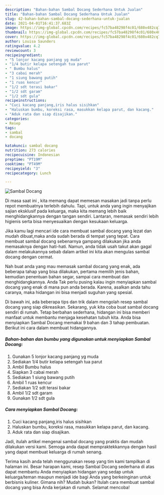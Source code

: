 ```yaml
---
description: "Bahan-bahan Sambal Docang Sederhana Untuk Jualan"
title: "Bahan-bahan Sambal Docang Sederhana Untuk Jualan"
slug: 42-bahan-bahan-sambal-docang-sederhana-untuk-jualan
date: 2021-04-01T16:41:37.683Z
image: https://img-global.cpcdn.com/recipes/fc57ba48298f4c01/680x482cq70/sambal-docang-foto-resep-utama.jpg
thumbnail: https://img-global.cpcdn.com/recipes/fc57ba48298f4c01/680x482cq70/sambal-docang-foto-resep-utama.jpg
cover: https://img-global.cpcdn.com/recipes/fc57ba48298f4c01/680x482cq70/sambal-docang-foto-resep-utama.jpg
author: Louisa Saunders
ratingvalue: 4.2
reviewcount: 3
recipeingredient:
- "5 lonjor kacang panjang yg muda"
- "1/4 butir kelapa setengah tua parut"
- " Bumbu halus"
- "3 cabai merah"
- "1 siung bawang putih"
- "1 ruas kencur"
- "1/2 sdt terasi bakar"
- "1/2 sdt garam"
- "1/2 sdt gula"
recipeinstructions:
- "Cuci kacang panjang,iris halus sisihkan"
- "Haluskan bumbu, koreksi rasa, masukkan kelapa parut, dan kacang."
- "Aduk rata dan siap disajikan."
categories:
- Resep
tags:
- sambal
- docang

katakunci: sambal docang 
nutrition: 273 calories
recipecuisine: Indonesian
preptime: "PT19M"
cooktime: "PT49M"
recipeyield: "3"
recipecategory: Lunch

---
```



![Sambal Docang](https://img-global.cpcdn.com/recipes/fc57ba48298f4c01/680x482cq70/sambal-docang-foto-resep-utama.jpg)

Di masa  saat ini , kita memang dapat memesan masakan jadi tanpa perlu repot membuatnya terlebih dahulu. Tapi, untuk anda yang ingin menyajikan sajian eksklusif pada keluarga, maka kita memang lebih baik menghidangkannya dengan tangan sendiri. Lantaran, memasak sendiri lebih higienis serta bisa menyesuaikan dengan kesukaan keluarga.

Jika kamu lagi mencari ide cara membuat sambal docang yang lezat dan mudah dibuat,maka anda sudah berada di tempat yang tepat. Cara membuat sambal docang  sebenarnya gampang dilakukan jika anda memasaknya dengan hati-hati. Namun, anda tidak usah takut akan gagal dalam melakukannya 
sebab dalam artikel ini kita akan mengulas sambal docang dengan cermat.  



Nah buat anda yang mau memasak sambal docang yang enak, ada beberapa tahap yang bisa dilakukan, pertama memilih jenis bahan, kemudian penentuan bahan segar, sampai cara membuat dan menghidangkannya. Anda Tak perlu pusing kalau ingin menyiapkan sambal docang yang enak di mana pun anda berada. Karena, asalkan anda  tahu caranya, maka hidangan ini bisa menjadi suguhan yang spesial.

Di bawah ini, ada beberapa tips dan trik dalam mengolah resep sambal docang yang siap dikreasikan. Sekarang, yuk kita coba buat sambal docang sendiri di rumah. Tetap berbahan sederhana, hidangan ini bisa memberi manfaat untuk membantu menjaga kesehatan tubuh kita. Anda bisa menyiapkan Sambal Docang memakai 9 bahan dan 3 tahap pembuatan. Berikut ini cara dalam membuat hidangannya.

<!--inarticleads1-->

##### Bahan-bahan dan bumbu yang digunakan untuk menyiapkan Sambal Docang:

1. Gunakan 5 lonjor kacang panjang yg muda
1. Sediakan 1/4 butir kelapa setengah tua parut
1. Ambil  Bumbu halus
1. Siapkan 3 cabai merah
1. Sediakan 1 siung bawang putih
1. Ambil 1 ruas kencur
1. Sediakan 1/2 sdt terasi bakar
1. Ambil 1/2 sdt garam
1. Gunakan 1/2 sdt gula




<!--inarticleads2-->

##### Cara menyiapkan Sambal Docang:

1. Cuci kacang panjang,iris halus sisihkan
1. Haluskan bumbu, koreksi rasa, masukkan kelapa parut, dan kacang.
1. Aduk rata dan siap disajikan.




Jadi, itulah artikel mengenai  sambal docang  yang praktis dan mudah dilakukan versi kami. Semoga anda dapat mempraktekkannya dengan hasil yang dapat membuat keluarga di rumah senang. 

Terima kasih anda telah menggunakan resep yang tim kami tampilkan di halaman ini. Besar harapan kami, resep  Sambal Docang sederhana di atas dapat membantu Anda menyiapkan hidangan yang sedap untuk keluarga/teman maupun menjadi ide bagi Anda yang berkeinginan untuk berbisnis kuliner. Gimana nih? Mudah bukan? Itulah cara membuat sambal docang yang bisa Anda kerjakan di rumah. Selamat mencoba!

